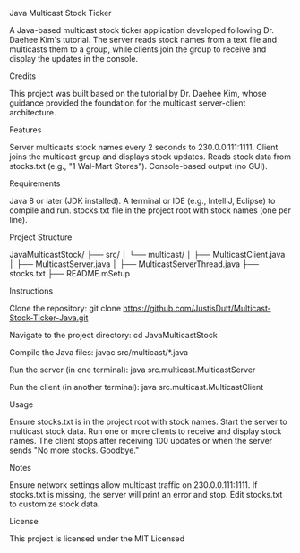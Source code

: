 Java Multicast Stock Ticker

A Java-based multicast stock ticker application developed following Dr. Daehee Kim's tutorial. The server reads stock names from a text file and multicasts them to a group, while clients join the group to receive and display the updates in the console.

Credits

This project was built based on the tutorial by Dr. Daehee Kim, whose guidance provided the foundation for the multicast server-client architecture.

Features

Server multicasts stock names every 2 seconds to 230.0.0.111:1111.
Client joins the multicast group and displays stock updates.
Reads stock data from stocks.txt (e.g., "1 Wal-Mart Stores").
Console-based output (no GUI).

Requirements

Java 8 or later (JDK installed).
A terminal or IDE (e.g., IntelliJ, Eclipse) to compile and run.
stocks.txt file in the project root with stock names (one per line).

Project Structure

JavaMulticastStock/
├── src/
│   └── multicast/
│       ├── MulticastClient.java
│       ├── MulticastServer.java
│       ├── MulticastServerThread.java
├── stocks.txt
├── README.mSetup 

Instructions

Clone the repository:
git clone https://github.com/JustisDutt/Multicast-Stock-Ticker-Java.git

Navigate to the project directory:
cd JavaMulticastStock

Compile the Java files:
javac src/multicast/*.java

Run the server (in one terminal):
java src.multicast.MulticastServer

Run the client (in another terminal):
java src.multicast.MulticastClient


Usage

Ensure stocks.txt is in the project root with stock names.
Start the server to multicast stock data.
Run one or more clients to receive and display stock names.
The client stops after receiving 100 updates or when the server sends "No more stocks. Goodbye."

Notes

Ensure network settings allow multicast traffic on 230.0.0.111:1111.
If stocks.txt is missing, the server will print an error and stop.
Edit stocks.txt to customize stock data.

License

This project is licensed under the MIT Licensed
